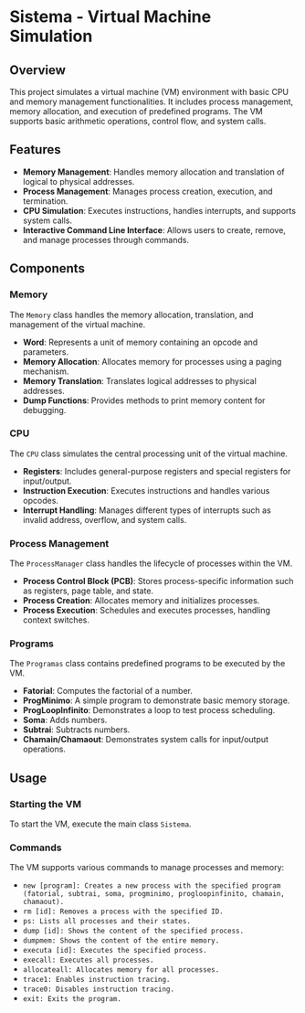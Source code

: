 # Sistema - Virtual Machine Simulation

## Overview

This project simulates a virtual machine (VM) environment with basic CPU and memory management functionalities. It includes process management, memory allocation, and execution of predefined programs. The VM supports basic arithmetic operations, control flow, and system calls.

## Features

- **Memory Management**: Handles memory allocation and translation of logical to physical addresses.
- **Process Management**: Manages process creation, execution, and termination.
- **CPU Simulation**: Executes instructions, handles interrupts, and supports system calls.
- **Interactive Command Line Interface**: Allows users to create, remove, and manage processes through commands.

## Components

### Memory

The `Memory` class handles the memory allocation, translation, and management of the virtual machine.

- **Word**: Represents a unit of memory containing an opcode and parameters.
- **Memory Allocation**: Allocates memory for processes using a paging mechanism.
- **Memory Translation**: Translates logical addresses to physical addresses.
- **Dump Functions**: Provides methods to print memory content for debugging.

### CPU

The `CPU` class simulates the central processing unit of the virtual machine.

- **Registers**: Includes general-purpose registers and special registers for input/output.
- **Instruction Execution**: Executes instructions and handles various opcodes.
- **Interrupt Handling**: Manages different types of interrupts such as invalid address, overflow, and system calls.

### Process Management

The `ProcessManager` class handles the lifecycle of processes within the VM.

- **Process Control Block (PCB)**: Stores process-specific information such as registers, page table, and state.
- **Process Creation**: Allocates memory and initializes processes.
- **Process Execution**: Schedules and executes processes, handling context switches.

### Programs

The `Programas` class contains predefined programs to be executed by the VM.

- **Fatorial**: Computes the factorial of a number.
- **ProgMinimo**: A simple program to demonstrate basic memory storage.
- **ProgLoopInfinito**: Demonstrates a loop to test process scheduling.
- **Soma**: Adds numbers.
- **Subtrai**: Subtracts numbers.
- **Chamain/Chamaout**: Demonstrates system calls for input/output operations.

## Usage

### Starting the VM

To start the VM, execute the main class `Sistema`.

### Commands

The VM supports various commands to manage processes and memory:

- `new [program]: Creates a new process with the specified program (fatorial, subtrai, soma, progminimo, progloopinfinito, chamain, chamaout).`
- `rm [id]: Removes a process with the specified ID.`
- `ps: Lists all processes and their states.`
- `dump [id]: Shows the content of the specified process.`
- `dumpmem: Shows the content of the entire memory.`
- `executa [id]: Executes the specified process.`
- `execall: Executes all processes.`
- `allocateall: Allocates memory for all processes.`
- `trace1: Enables instruction tracing.`
- `trace0: Disables instruction tracing.`
- `exit: Exits the program.`
